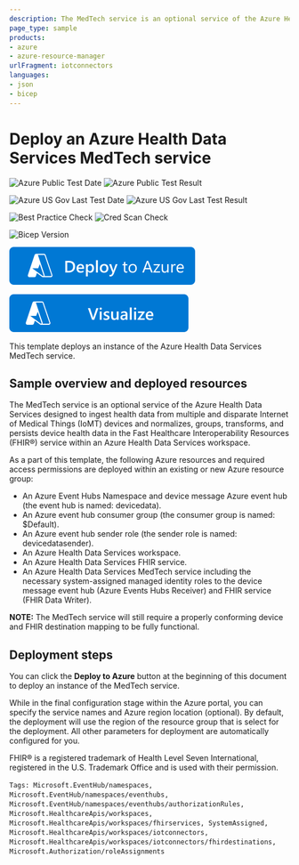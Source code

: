 ```yaml
---
description: The MedTech service is an optional service of the Azure Health Data Services designed to ingest health data from multiple and disparate Internet of Medical Things (IoMT) devices and normalizes, groups, transforms, and persists device health data in the Fast Healthcare Interoperability Resources (FHIR®) service within an Azure Health Data Services workspace.
page_type: sample
products:
- azure
- azure-resource-manager
urlFragment: iotconnectors
languages:
- json
- bicep
---
```

# Deploy an Azure Health Data Services MedTech service

![Azure Public Test Date](https://azurequickstartsservice.blob.core.windows.net/badges/quickstarts/microsoft.healthcareapis/workspaces/iotconnectors/PublicLastTestDate.svg)
![Azure Public Test Result](https://azurequickstartsservice.blob.core.windows.net/badges/quickstarts/microsoft.healthcareapis/workspaces/iotconnectors/PublicDeployment.svg)

![Azure US Gov Last Test Date](https://azurequickstartsservice.blob.core.windows.net/badges/quickstarts/microsoft.healthcareapis/workspaces/iotconnectors/FairfaxLastTestDate.svg)
![Azure US Gov Last Test Result](https://azurequickstartsservice.blob.core.windows.net/badges/quickstarts/microsoft.healthcareapis/workspaces/iotconnectors/FairfaxDeployment.svg)

![Best Practice Check](https://azurequickstartsservice.blob.core.windows.net/badges/quickstarts/microsoft.healthcareapis/workspaces/iotconnectors/BestPracticeResult.svg)
![Cred Scan Check](https://azurequickstartsservice.blob.core.windows.net/badges/quickstarts/microsoft.healthcareapis/workspaces/iotconnectors/CredScanResult.svg)

![Bicep Version](https://azurequickstartsservice.blob.core.windows.net/badges/quickstarts/microsoft.healthcareapis/workspaces/iotconnectors/BicepVersion.svg)

[![Deploy To Azure](https://raw.githubusercontent.com/Azure/azure-quickstart-templates/master/1-CONTRIBUTION-GUIDE/images/deploytoazure.svg?sanitize=true)](https://portal.azure.com/#create/Microsoft.Template/uri/https%3A%2F%2Fraw.githubusercontent.com%2FAzure%2Fazure-quickstart-templates%2Fmaster%2Fquickstarts%2Fmicrosoft.healthcareapis%2Fworkspaces%2Fiotconnectors%2Fazuredeploy.json)

[![Visualize](https://raw.githubusercontent.com/Azure/azure-quickstart-templates/master/1-CONTRIBUTION-GUIDE/images/visualizebutton.svg?sanitize=true)](http://armviz.io/#/?load=https%3A%2F%2Fraw.githubusercontent.com%2FAzure%2Fazure-quickstart-templates%2Fmaster%2Fquickstarts%2Fmicrosoft.healthcareapis%2Fworkspaces%2Fiotconnectors%2Fazuredeploy.json)

This template deploys an instance of the Azure Health Data Services MedTech service.

## Sample overview and deployed resources

The MedTech service is an optional service of the Azure Health Data Services designed to ingest health data from multiple and disparate Internet of Medical Things (IoMT) devices and normalizes, groups, transforms, and persists device health data in the Fast Healthcare Interoperability Resources (FHIR®) service within an Azure Health Data Services workspace.

As a part of this template, the following Azure resources and required access permissions are deployed within an existing or new Azure resource group:

* An Azure Event Hubs Namespace and device message Azure event hub (the event hub is named: devicedata).
* An Azure event hub consumer group (the consumer group is named: $Default).
* An Azure event hub sender role (the sender role is named: devicedatasender).
* An Azure Health Data Services workspace.
* An Azure Health Data Services FHIR service.
* An Azure Health Data Services MedTech service including the necessary system-assigned managed identity roles to the device message event   hub (Azure Events Hubs Receiver) and FHIR service (FHIR Data Writer).

**NOTE:** The MedTech service will still require a properly conforming device and FHIR destination mapping to be fully functional.

## Deployment steps

You can click the **Deploy to Azure** button at the beginning of this document to deploy an instance of the MedTech service.

While in the final configuration stage within the Azure portal, you can specify the service names and Azure region location (optional). By default, the deployment will use the region of the resource group that is select for the deployment. All other parameters for deployment are automatically configured for you.

FHIR® is a registered trademark of Health Level Seven International, registered in the U.S. Trademark Office and is used with their permission.

`Tags: Microsoft.EventHub/namespaces, Microsoft.EventHub/namespaces/eventhubs, Microsoft.EventHub/namespaces/eventhubs/authorizationRules, Microsoft.HealthcareApis/workspaces, Microsoft.HealthcareApis/workspaces/fhirservices, SystemAssigned, Microsoft.HealthcareApis/workspaces/iotconnectors, Microsoft.HealthcareApis/workspaces/iotconnectors/fhirdestinations, Microsoft.Authorization/roleAssignments`
